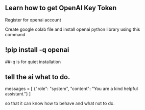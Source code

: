 ## Learn how to get OpenAI Key Token

Register for openai account

Create google colab file and install openai python library using this command

## !pip install -q openai
##-q is for quiet installation

## tell the ai what to do.

messages = [
    {"role": "system", "content": "You are a kind helpful assistant."}
]

so that it can know how to behave and what not to do.
